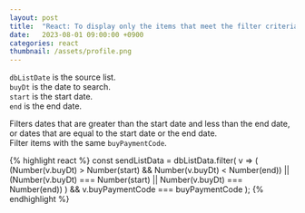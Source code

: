 ```yaml
---
layout: post
title:  "React: To display only the items that meet the filter criteria in the list"
date:   2023-08-01 09:00:00 +0900
categories: react
thumbnail: /assets/profile.png
---
```


`dbListDate` is the source list.   
`buyDt` is the date to search.   
`start` is the start date.   
`end` is the end date.   

Filters dates that are greater than the start date and less than the end date, or dates that are equal to the start date or the end date.   
Filter items with the same `buyPaymentCode`.   

{% highlight react %}
const sendListData = dbListData.filter(
    v => (
            (Number(v.buyDt) > Number(start) && Number(v.buyDt) < Number(end)) 
            || 
            (Number(v.buyDt) === Number(start) || Number(v.buyDt) === Number(end))
         )
         && v.buyPaymentCode === buyPaymentCode
);
{% endhighlight %}

